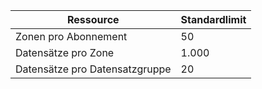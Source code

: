 
| Ressource | Standardlimit 
--- | ---
| Zonen pro Abonnement | 50
| Datensätze pro Zone| 1\.000
| Datensätze pro Datensatzgruppe| 20

<!---HONumber=Sept15_HO2-->